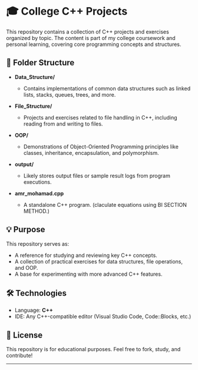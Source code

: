 # 🎓 College C++ Projects

This repository contains a collection of C++ projects and exercises organized by topic. The content is part of my college coursework and personal learning, covering core programming concepts and structures.

## 📁 Folder Structure

- **Data_Structure/**
  - Contains implementations of common data structures such as linked lists, stacks, queues, trees, and more.

- **File_Structure/**
  - Projects and exercises related to file handling in C++, including reading from and writing to files.

- **OOP/**
  - Demonstrations of Object-Oriented Programming principles like classes, inheritance, encapsulation, and polymorphism.

- **output/**
  - Likely stores output files or sample result logs from program executions.

- **amr_mohamad.cpp**
  - A standalone C++ program. (claculate equations using BI SECTION METHOD.)

## 💡 Purpose

This repository serves as:
- A reference for studying and reviewing key C++ concepts.
- A collection of practical exercises for data structures, file operations, and OOP.
- A base for experimenting with more advanced C++ features.

## 🛠️ Technologies

- Language: **C++**
- IDE: Any C++-compatible editor (Visual Studio Code, Code::Blocks, etc.)

## 📜 License

This repository is for educational purposes. Feel free to fork, study, and contribute!

---

